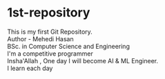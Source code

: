 # 1st-repository
This is my first Git Repository.
<br>
Author - Mehedi Hasan
<br>
BSc. in Computer Science and Engineering
<br>
I'm a competitive programmer
<br>
Insha'Allah , One day I will become  AI  & ML Engineer.
<br>
I learn each day

